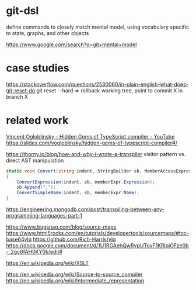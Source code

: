 # git-dsl

define commands to closely match mental model, using vocabulary specific to state, graphs, and other objects

https://www.google.com/search?q=git+mental+model

# case studies

https://stackoverflow.com/questions/2530060/in-plain-english-what-does-git-reset-do
    git reset --hard => rollback working tree, point to commit X in branch X

# related work

[Vincent Ogloblinsky \- Hidden Gems of TypeScript compiler \- YouTube](https://www.youtube.com/watch?v=WkJagE7b5U0)
    https://slides.com/vogloblinsky/hidden-gems-of-typescript-compiler#/

https://thorny.io/blog/how-and-why-i-wrote-a-transpiler
visitor pattern vs. direct AST manipulation
```cs
static void Convert(string indent, StringBuilder sb, MemberAccessExpressionSyntax memberExpr)
{
    ConvertExpression(indent, sb, memberExpr.Expression);
    sb.Append(".");
    ConvertSimpleName(indent, sb, memberExpr.Name);
}
```

https://engineering.mongodb.com/post/transpiling-between-any-programming-languages-part-1

https://www.bugsnag.com/blog/source-maps
https://www.html5rocks.com/en/tutorials/developertools/sourcemaps/#toc-base64vlq
https://github.com/Rich-Harris/vlq
https://docs.google.com/document/d/1U1RGAehQwRypUTovF1KRlpiOFze0b-_2gc6fAH0KY0k/edit#

https://en.wikipedia.org/wiki/XSLT

https://en.wikipedia.org/wiki/Source-to-source_compiler
https://en.wikipedia.org/wiki/Intermediate_representation


